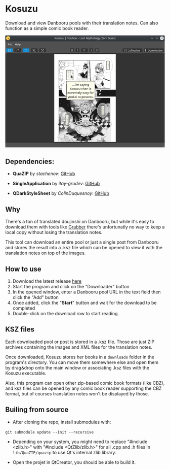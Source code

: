 # Kosuzu

Download and view Danbooru pools with their translation notes.
Can also function as a simple comic book reader.

![Main window](https://raw.githubusercontent.com/nostrenz/kosuzu/master/img/screenshot.png)

## Dependencies:

* **QuaZIP** by _stachenov_:
[GitHub](https://github.com/stachenov/quazip)

* **SingleApplication** by _itay-grudev_:
[GitHub](https://github.com/itay-grudev/SingleApplication)

* **QDarkStyleSheet** by _ColinDuquesnoy_:
[GitHub](https://github.com/ColinDuquesnoy/QDarkStyleSheet)

## Why

There's a ton of translated doujinshi on Danbooru, but while it's easy to download them with tools like [Grabber](https://github.com/Bionus/imgbrd-grabber) there's unfortunatly no way to keep a local copy without losing the translation notes.

This tool can download an entire pool or just a single post from Danbooru and stores the result into a .ksz file which can be opened to view it with the translation notes on top of the images.

## How to use

1. Download the latest release [here](https://github.com/nostrenz/kosuzu/releases/latest)
2. Start the program and click on the "Downloader" button
3. In the opened window, enter a Danbooru pool URL in the text field then click the "Add" button
4. Once added, click the "**Start**" button and wait for the download to be completed
5. Double-click on the download row to start reading.

## KSZ files

Each downloaded pool or post is stored in a .ksz file.
Those are just ZIP archives containing the images and XML files for the translation notes.

Once downloaded, Kosuzu stores her books in a `downloads` folder in the program's directory. You can move them somewhere else and open them by drag&drop onto the main window or associating .ksz files with the Kosuzu executable.

Also, this program can open other zip-based comic book formats (like CBZ), and ksz files can be opened by any comic book reader supporting the CBZ format, but of courses translation notes won't be displayed by those.

## Builing from source

* After cloning the repo, install submodules with:

`git submodule update --init --recursive`

* Depending on your system, you might need to replace "#include <zlib.h>" with "#include <QtZlib/zlib.h>" for all .cpp and .h files in `lib/QuaZIP/quazip` to use Qt's internal zlib library.

* Open the projet in QtCreator, you should be able to build it.
